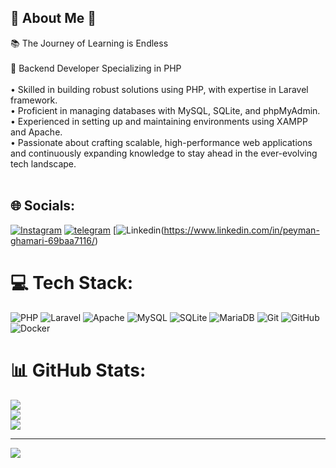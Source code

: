 ## 🌟​ About Me 🌟​
📚​ The Journey of Learning is Endless<br><br>📌 Backend Developer Specializing in PHP<br><br>• Skilled in building robust solutions using PHP, with expertise in Laravel framework.<br>• Proficient in managing databases with MySQL, SQLite, and phpMyAdmin.<br>• Experienced in setting up and maintaining environments using XAMPP and Apache.<br>• Passionate about crafting scalable, high-performance web applications and continuously expanding knowledge to stay ahead in the ever-evolving tech landscape.<br><br>


## 🌐 Socials:
[![Instagram](https://img.icons8.com/?size=60&id=Xy10Jcu1L2Su&format=png&color=000000)](https://instagram.com/p_ghamari) [![telegram](https://img.icons8.com/?size=60&id=oWiuH0jFiU0R&format=png&color=000000)](https://t.me/p_ghamari) [![Linkedin](https://img.icons8.com/?size=60&id=13930&format=png&color=000000)(https://www.linkedin.com/in/peyman-ghamari-69baa7116/)

# 💻 Tech Stack:
![PHP](https://img.shields.io/badge/php-%23777BB4.svg?style=for-the-badge&logo=php&logoColor=white) ![Laravel](https://img.shields.io/badge/laravel-%23FF2D20.svg?style=for-the-badge&logo=laravel&logoColor=white) ![Apache](https://img.shields.io/badge/apache-%23D42029.svg?style=for-the-badge&logo=apache&logoColor=white) ![MySQL](https://img.shields.io/badge/mysql-4479A1.svg?style=for-the-badge&logo=mysql&logoColor=white) ![SQLite](https://img.shields.io/badge/sqlite-%2307405e.svg?style=for-the-badge&logo=sqlite&logoColor=white) ![MariaDB](https://img.shields.io/badge/MariaDB-003545?style=for-the-badge&logo=mariadb&logoColor=white) ![Git](https://img.shields.io/badge/git-%23F05033.svg?style=for-the-badge&logo=git&logoColor=white) ![GitHub](https://img.shields.io/badge/github-%23121011.svg?style=for-the-badge&logo=github&logoColor=white) ![Docker](https://img.shields.io/badge/docker-%230db7ed.svg?style=for-the-badge&logo=docker&logoColor=white)
# 📊 GitHub Stats:
![](https://github-readme-stats.vercel.app/api?username=Peyman-Ghamari&theme=default&hide_border=false&include_all_commits=false&count_private=false)<br/>
![](https://github-readme-streak-stats.herokuapp.com/?user=Peyman-Ghamari&theme=default&hide_border=false)<br/>
![](https://github-readme-stats.vercel.app/api/top-langs/?username=Peyman-Ghamari&theme=default&hide_border=false&include_all_commits=false&count_private=false&layout=compact)

---
[![](https://visitcount.itsvg.in/api?id=Peyman-Ghamari&icon=0&color=0)](https://visitcount.itsvg.in)

<!-- Proudly created with GPRM ( https://gprm.itsvg.in ) -->
